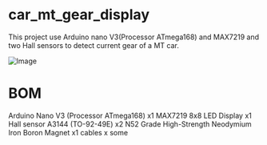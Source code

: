 # car_mt_gear_display

This project use Arduino nano V3(Processor ATmega168) and MAX7219 and two Hall sensors to detect current gear of a MT car.

![Image](images/1.jpg)


# BOM

Arduino Nano V3 (Processor ATmega168)                 x1
MAX7219 8x8 LED Display                               x1
Hall sensor A3144 (TO-92-49E)                         x2
N52 Grade High-Strength Neodymium Iron Boron Magnet   x1
cables                                                x some
